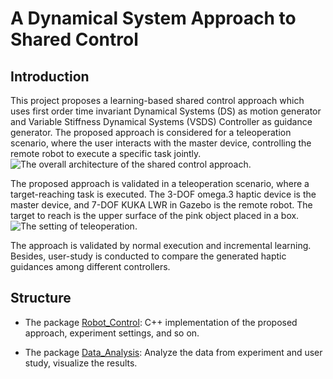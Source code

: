 # A Dynamical System Approach to Shared Control

## Introduction

This project proposes a learning-based shared control approach which uses first order time invariant Dynamical Systems (DS) as motion generator and Variable Stiffness Dynamical Systems (VSDS) Controller as guidance generator. The proposed approach is considered for a teleoperation scenario, where the user interacts with the master device, controlling the remote robot to execute a specific task jointly. ![The overall architecture of the shared control approach](https://github.com/xhtsansiro/Shared_Control/blob/main/pics/Architecture_VSDS.png).

The proposed approach is validated in a teleoperation scenario, where a target-reaching task is executed. The 3-DOF omega.3 haptic device is the master device, and 7-DOF KUKA LWR in Gazebo is the remote robot. The target to reach is the upper surface of the pink object placed in a box. ![The setting of teleoperation](https://github.com/xhtsansiro/Shared_Control/blob/main/pics/teleoperation.png).

The approach is validated by normal execution and incremental learning. Besides, user-study is conducted to compare the generated haptic guidances among different controllers. 


## Structure

* The package [Robot_Control](Robot_Control/): C++ implementation of the proposed approach, experiment settings, and so on.

* The package [Data_Analysis](Data_Analysis/): Analyze the data from experiment and user study, visualize the results.



